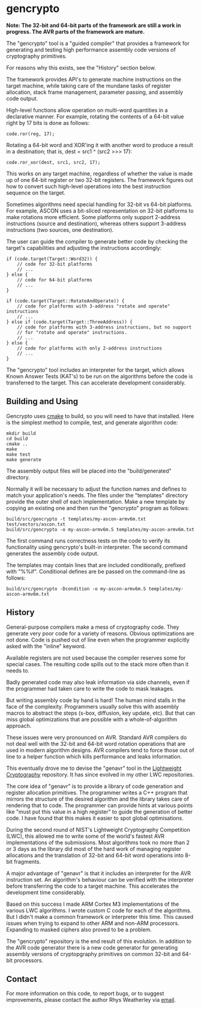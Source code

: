 gencrypto
=========

**Note: The 32-bit and 64-bit parts of the framework are still a work in
progress.  The AVR parts of the framework are mature.**

The "gencrypto" tool is a "guided compiler" that provides a framework
for generating and testing high performance assembly code versions of
cryptography primitives.

For reasons why this exists, see the "History" section below.

The framework provides API's to generate machine instructions on the
target machine, while taking care of the mundane tasks of register
allocation, stack frame management, parameter passing, and assembly
code output.

High-level functions allow operation on multi-word quantities in a
declarative manner.  For example, rotating the contents of a 64-bit
value right by 17 bits is done as follows:

    code.ror(reg, 17);

Rotating a 64-bit word and XOR'ing it with another word to produce a
result in a destination; that is, dest = src1 ^ (src2 >>> 17):

    code.ror_xor(dest, src1, src2, 17);

This works on any target machine, regardless of whether the value
is made up of one 64-bit register or two 32-bit registers.
The framework figures out how to convert such high-level operations
into the best instruction sequence on the target.

Sometimes algorithms need special handling for 32-bit vs 64-bit
platforms.  For example, ASCON uses a bit-sliced representation on
32-bit platforms to make rotations more efficient.  Some platforms
only support 2-address instructions (source and destination), whereas
others support 3-address instructions (two sources, one destination).

The user can guide the compiler to generate better code by checking
the target's capabilities and adjusting the instructions accordingly:

    if (code.target(Target::Word32)) {
        // code for 32-bit platforms
        // ...
    } else {
        // code for 64-bit platforms
        // ...
    }

    if (code.target(Target::RotateAndOperate)) {
        // code for platforms with 3-address "rotate and operate" instructions
        // ...
    } else if (code.target(Target::ThreeAddress)) {
        // code for platforms with 3-address instructions, but no support
        // for "rotate and operate" instructions.
        // ...
    } else {
        // code for platforms with only 2-address instructions
        // ...
    }

The "gencrypto" tool includes an interpreter for the target, which allows
Known Answer Tests (KAT's) to be run on the algorithms before the code is
transferred to the target.  This can accelerate development considerably.

Building and Using
------------------

Gencrypto uses [cmake](https://cmake.org/) to build, so you will need to
have that installed.  Here is the simplest method to compile, test, and
generate algorithm code:

    mkdir build
    cd build
    cmake ..
    make
    make test
    make generate

The assembly output files will be placed into the "build/generated" directory.

Normally it will be necessary to adjust the function names and defines
to match your application's needs.  The files under the "templates"
directory provide the outer shell of each implementation.  Make a
new template by copying an existing one and then run the "gencrypto"
program as follows:

    build/src/gencrypto -t templates/my-ascon-armv6m.txt test/vectors/ascon.txt
    build/src/gencrypto -o my-ascon-armv6m.S templates/my-ascon-armv6m.txt

The first command runs correctness tests on the code to verify its
functionality using gencrypto's built-in interpreter.  The second command
generates the assembly code output.

The templates may contain lines that are included conditionally, prefixed
with "%%if".  Conditional defines are be passed on the command-line as follows:

    build/src/gencrypto -Dcondition -o my-ascon-armv6m.S templates/my-ascon-armv6m.txt

History
-------

General-purpose compilers make a mess of cryptography code.  They generate
very poor code for a variety of reasons.  Obvious optimizations are not done.
Code is pushed out of line even when the programmer explicitly asked with
the "inline" keyword.

Available registers are not used because the compiler reserves some for
special cases.  The resulting code spills out to the stack more often than
it needs to.

Badly generated code may also leak information via side channels, even if
the programmer had taken care to write the code to mask leakages.

But writing assembly code by hand is hard!  The human mind stalls in the
face of the complexity.  Programmers usually solve this with assembly
macros to abstract the steps (s-box, diffusion, key update, etc).
But that can miss global optimizations that are possible with a
whole-of-algorithm approach.

These issues were very pronounced on AVR.  Standard AVR compilers do not deal
well with the 32-bit and 64-bit word rotation operations that are used in
modern algorithm designs.  AVR compilers tend to force those out of line
to a helper function which kills performance and leaks information.

This eventually drove me to devise the "genavr" tool in the
[Lightweight Cryptography](https://github.com/rweather/lightweight-crypto)
repository.  It has since evolved in my other LWC repositories.

The core idea of "genavr" is to provide a library of code generation and
register allocation primitives.  The programmer writes a C++ program that
mirrors the structure of the desired algorithm and the library takes care
of rendering that to code.  The programmer can provide hints at various
points like "must put this value in a high register" to guide the generation
of better code.  I have found that this makes it easier to spot global
optimisations.

During the second round of NIST's Lightweight Cryptography Competition (LWC),
this allowed me to write some of the world's fastest AVR implementations
of the submissions.  Most algorithms took no more than 2 or 3 days as the
library did most of the hard work of managing register allocations and
the translation of 32-bit and 64-bit word operations into 8-bit fragments.

A major advantage of "genavr" is that it includes an interpreter for the
AVR instruction set.  An algorithm's behaviour can be verified with the
interpreter before transferring the code to a target machine.
This accelerates the development time considerably.

Based on this success I made ARM Cortex M3 implementations of the
various LWC algorithms.  I wrote custom C code for each of the algorithms.
But I didn't make a common framework or interpreter this time.
This caused issues when trying to expand to other ARM and non-ARM
processors.  Expanding to masked ciphers also proved to be a problem.

The "gencrypto" repository is the end result of this evolution.
In addition to the AVR code generator there is a new code generator
for generating assembly versions of cryptopgraphy primitives on common
32-bit and 64-bit processors.

Contact
-------

For more information on this code, to report bugs, or to suggest
improvements, please contact the author Rhys Weatherley via
[email](mailto:rhys.weatherley@gmail.com).
